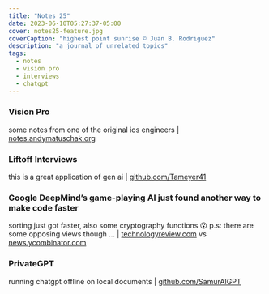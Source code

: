 ```yaml
---
title: "Notes 25"
date: 2023-06-10T05:27:37-05:00
cover: notes25-feature.jpg
coverCaption: "highest point sunrise © Juan B. Rodriguez"
description: "a journal of unrelated topics"
tags:
  - notes
  - vision pro
  - interviews
  - chatgpt
---
```


### Vision Pro

some notes from one of the original ios engineers | [notes.andymatuschak.org](https://notes.andymatuschak.org/Vision%20Pro)

### Liftoff Interviews

this is a great application of gen ai | [github.com/Tameyer41](https://github.com/Tameyer41/liftoff)

### Google DeepMind’s game-playing AI just found another way to make code faster

sorting just got faster, also some cryptography functions 😮 p.s: there are some opposing views though ... | [technologyreview.com](https://www.technologyreview.com/2023/06/07/1074184/google-deepmind-game-ai-alphadev-algorithm-code-faster/) vs
[news.ycombinator.com](https://news.ycombinator.com/item?id=36231147)

### PrivateGPT

running chatgpt offline on local documents | [github.com/SamurAIGPT](https://github.com/SamurAIGPT/privateGPT)
